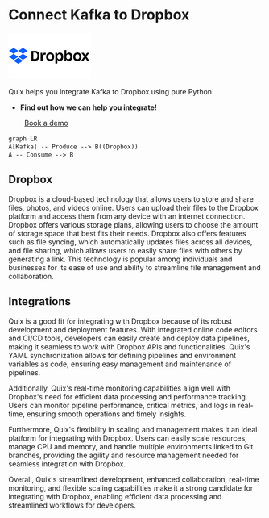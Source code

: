 # Connect Kafka to Dropbox

![](./images/logo_1.jpg)

Quix helps you integrate Kafka to Dropbox using pure Python.

<div class="grid cards blog-grid-card" markdown>

- __Find out how we can help you integrate!__

    <a class="md-button md-button--primary" href="https://share.hsforms.com/1iW0TmZzKQMChk0lxd_tGiw4yjw2?__hstc=175542013.2303933fbd746c0ac86d9ccbe9bc9100.1728383268831.1729603416735.1729620918855.31&__hssc=175542013.1.1729620918855&__hsfp=2132701734" target="_blank" style="margin:.5rem;">Book a demo</a>

</div>

```mermaid
graph LR
A[Kafka] -- Produce --> B((Dropbox))
A -- Consume --> B
```

## Dropbox

Dropbox is a cloud-based technology that allows users to store and share files, photos, and videos online. Users can upload their files to the Dropbox platform and access them from any device with an internet connection. Dropbox offers various storage plans, allowing users to choose the amount of storage space that best fits their needs. Dropbox also offers features such as file syncing, which automatically updates files across all devices, and file sharing, which allows users to easily share files with others by generating a link. This technology is popular among individuals and businesses for its ease of use and ability to streamline file management and collaboration.

## Integrations

Quix is a good fit for integrating with Dropbox because of its robust development and deployment features. With integrated online code editors and CI/CD tools, developers can easily create and deploy data pipelines, making it seamless to work with Dropbox APIs and functionalities. Quix's YAML synchronization allows for defining pipelines and environment variables as code, ensuring easy management and maintenance of pipelines.

Additionally, Quix's real-time monitoring capabilities align well with Dropbox's need for efficient data processing and performance tracking. Users can monitor pipeline performance, critical metrics, and logs in real-time, ensuring smooth operations and timely insights.

Furthermore, Quix's flexibility in scaling and management makes it an ideal platform for integrating with Dropbox. Users can easily scale resources, manage CPU and memory, and handle multiple environments linked to Git branches, providing the agility and resource management needed for seamless integration with Dropbox.

Overall, Quix's streamlined development, enhanced collaboration, real-time monitoring, and flexible scaling capabilities make it a strong candidate for integrating with Dropbox, enabling efficient data processing and streamlined workflows for developers.

